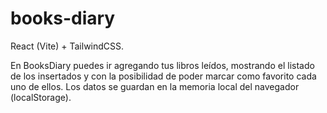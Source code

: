 # books-diary
React (Vite) + TailwindCSS.

En BooksDiary puedes ir agregando tus libros leídos, mostrando el listado de los insertados y con la posibilidad de poder marcar como favorito cada uno de ellos. Los datos se guardan en la memoria local del navegador (localStorage).
